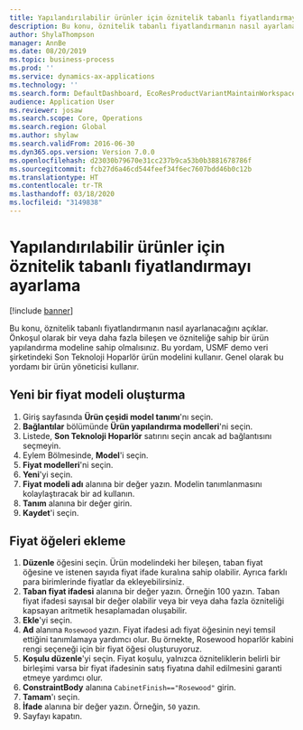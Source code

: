 ```yaml
---
title: Yapılandırılabilir ürünler için öznitelik tabanlı fiyatlandırmayı ayarlama
description: Bu konu, öznitelik tabanlı fiyatlandırmanın nasıl ayarlanacağını açıklar.
author: ShylaThompson
manager: AnnBe
ms.date: 08/20/2019
ms.topic: business-process
ms.prod: ''
ms.service: dynamics-ax-applications
ms.technology: ''
ms.search.form: DefaultDashboard, EcoResProductVariantMaintainWorkspace, PCProductConfigurationModelListPage, PCPriceModelList, PCPriceModel, PCConstraintEditor
audience: Application User
ms.reviewer: josaw
ms.search.scope: Core, Operations
ms.search.region: Global
ms.author: shylaw
ms.search.validFrom: 2016-06-30
ms.dyn365.ops.version: Version 7.0.0
ms.openlocfilehash: d23030b79670e31cc237b9ca53b0b3881678786f
ms.sourcegitcommit: fcb27d6a46cd544feef34f6ec7607bdd46b0c12b
ms.translationtype: HT
ms.contentlocale: tr-TR
ms.lasthandoff: 03/18/2020
ms.locfileid: "3149838"
---
```

# <a name="set-up-attribute-based-pricing-for-configurable-products"></a>Yapılandırılabilir ürünler için öznitelik tabanlı fiyatlandırmayı ayarlama

[!include [banner](../../includes/banner.md)]

Bu konu, öznitelik tabanlı fiyatlandırmanın nasıl ayarlanacağını açıklar. Önkoşul olarak bir veya daha fazla bileşen ve özniteliğe sahip bir ürün yapılandırma modeline sahip olmalısınız. Bu yordam, USMF demo veri şirketindeki Son Teknoloji Hoparlör ürün modelini kullanır. Genel olarak bu yordamı bir ürün yöneticisi kullanır.


## <a name="create-a-new-price-model"></a>Yeni bir fiyat modeli oluşturma
1. Giriş sayfasında **Ürün çeşidi model tanımı**'nı seçin.
2. **Bağlantılar** bölümünde **Ürün yapılandırma modelleri**'ni seçin.
3. Listede, **Son Teknoloji Hoparlör** satırını seçin ancak ad bağlantısını seçmeyin.
4. Eylem Bölmesinde, **Model**'i seçin.
5. **Fiyat modelleri**'ni seçin.
6. **Yeni**'yi seçin.
7. **Fiyat modeli adı** alanına bir değer yazın. Modelin tanımlanmasını kolaylaştıracak bir ad kullanın.  
8. **Tanım** alanına bir değer girin.
9. **Kaydet**'i seçin.

## <a name="add-price-elements"></a>Fiyat öğeleri ekleme
1. **Düzenle** öğesini seçin. Ürün modelindeki her bileşen, taban fiyat öğesine ve istenen sayıda fiyat ifade kuralına sahip olabilir. Ayrıca farklı para birimlerinde fiyatlar da ekleyebilirsiniz.  
2. **Taban fiyat ifadesi** alanına bir değer yazın. Örneğin 100 yazın. Taban fiyat ifadesi sayısal bir değer olabilir veya bir veya daha fazla özniteliği kapsayan aritmetik hesaplamadan oluşabilir.  
3. **Ekle**'yi seçin.
4. **Ad** alanına `Rosewood` yazın. Fiyat ifadesi adı fiyat öğesinin neyi temsil ettiğini tanımlamaya yardımcı olur. Bu örnekte, Rosewood hoparlör kabini rengi seçeneği için bir fiyat öğesi oluşturuyoruz.  
5. **Koşulu düzenle**'yi seçin. Fiyat koşulu, yalnızca özniteliklerin belirli bir birleşimi varsa bir fiyat ifadesinin satış fiyatına dahil edilmesini garanti etmeye yardımcı olur.  
6. **ConstraintBody** alanına `CabinetFinish=="Rosewood"` girin.
7. **Tamam**'ı seçin.
8. **İfade** alanına bir değer yazın. Örneğin, `50` yazın. 
9. Sayfayı kapatın.

